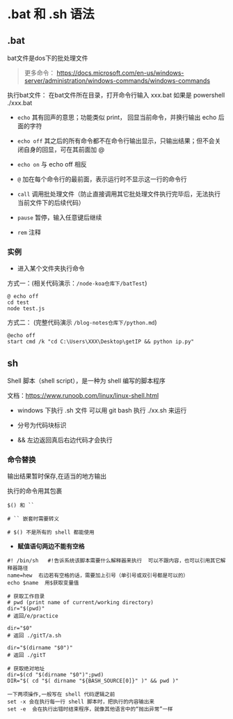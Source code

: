 # .bat 和 .sh 语法

## .bat

bat文件是dos下的批处理文件

> 更多命令： https://docs.microsoft.com/en-us/windows-server/administration/windows-commands/windows-commands

执行bat文件： 在bat文件所在目录，打开命令行输入 xxx.bat 如果是 powershell ./xxx.bat

- `echo` 其有回声的意思；功能类似 print， 回显当前命令，并换行输出 echo 后面的字符

- `echo off` 其之后的所有命令都不在命令行输出显示，只输出结果；但不会关闭自身的回显，可在其前面加 @

- `echo on` 与 echo off 相反

- `@` 加在每个命令行的最前面，表示运行时不显示这一行的命令行

- `call` 调用批处理文件（防止直接调用其它批处理文件执行完毕后，无法执行当前文件下的后续代码）

- `pause` 暂停，输入任意键后继续

- `rem`  注释

### 实例
- 进入某个文件夹执行命令

方式一：(相关代码演示：`/node-koa仓库下/batTest`)

```
@ echo off
cd test
node test.js
```

方式二： (完整代码演示 `/blog-notes仓库下/python.md`)
```
@echo off
start cmd /k "cd C:\Users\XXX\Desktop\getIP && python ip.py"
```

## sh

Shell 脚本（shell script），是一种为 shell 编写的脚本程序

文档：https://www.runoob.com/linux/linux-shell.html

- windows 下执行 .sh 文件 可以用 git bash 执行 ./xx.sh 来运行

- 分号为代码块标识

- && 左边返回真后右边代码才会执行 


### 命令替换

输出结果暂时保存,在适当的地方输出

执行的命令用其包裹

```
$() 和 ``

# `` 嵌套时需要转义

# $() 不是所有的 shell 都能使用

```

- **赋值语句两边不能有空格**

```
#! /bin/sh   #!告诉系统该脚本需要什么解释器来执行  可以不跟内容，也可以引用其它解释器路径
name=hew  右边若有空格的话，需要加上引号（单引号或双引号都是可以的）
echo $name  用$获取变量值

# 获取工作目录
# pwd (print name of current/working directory)
dir="$(pwd)"
# 返回/e/practice

dir="$0"
# 返回 ./gitT/a.sh

dir="$(dirname "$0")"
# 返回 ./gitT

# 获取绝对地址
dir=$(cd "$(dirname "$0")";pwd)
DIR="$( cd "$( dirname "${BASH_SOURCE[0]}" )" && pwd )"

一下两项操作,一般写在 shell 代码逻辑之前
set -x 会在执行每一行 shell 脚本时，把执行的内容输出来
set -e  会在执行出错时结束程序，就像其他语言中的“抛出异常”一样  
```